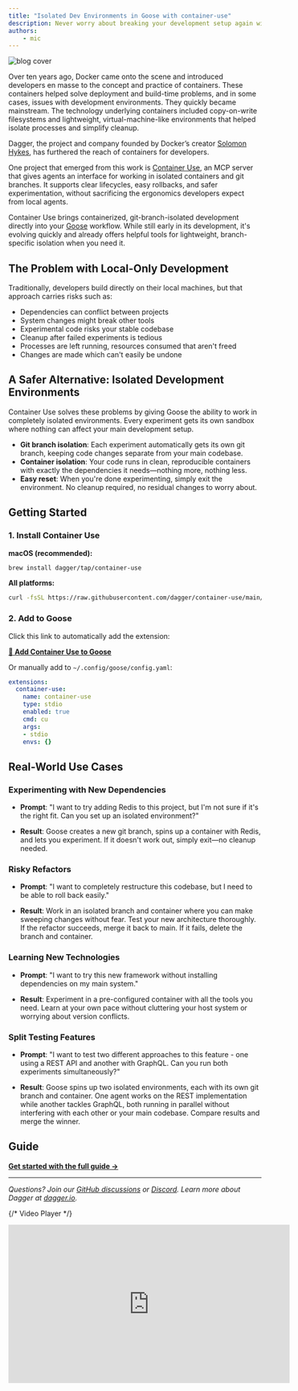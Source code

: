 ```yaml
---
title: "Isolated Dev Environments in Goose with container-use"
description: Never worry about breaking your development setup again with containerized, git-branch-isolated development environments powered by container-use
authors:
    - mic
---
```


![blog cover](sandbox.png)

Over ten years ago, Docker came onto the scene and introduced developers en masse to the concept and practice of containers. These containers helped solve deployment and build-time problems, and in some cases, issues with development environments. They quickly became mainstream. The technology underlying containers included copy-on-write filesystems and lightweight, virtual-machine-like environments that helped isolate processes and simplify cleanup.

Dagger, the project and company founded by Docker’s creator [Solomon Hykes](https://www.linkedin.com/in/solomonhykes), has furthered the reach of containers for developers.

 One project that emerged from this work is [Container Use](https://github.com/dagger/container-use), an MCP server that gives agents an interface for working in isolated containers and git branches. It supports clear lifecycles, easy rollbacks, and safer experimentation, without sacrificing the ergonomics developers expect from local agents.

Container Use brings containerized, git-branch-isolated development directly into your [Goose](/) workflow. While still early in its development, it's evolving quickly and already offers helpful tools for lightweight, branch-specific isolation when you need it.

<!-- truncate -->

## The Problem with Local-Only Development

Traditionally, developers build directly on their local machines, but that approach carries risks such as:

- Dependencies can conflict between projects
- System changes might break other tools
- Experimental code risks your stable codebase
- Cleanup after failed experiments is tedious
- Processes are left running, resources consumed that aren't freed
- Changes are made which can't easily be undone

## A Safer Alternative: Isolated Development Environments

Container Use solves these problems by giving Goose the ability to work in completely isolated environments. Every experiment gets its own sandbox where nothing can affect your main development setup.

- **Git branch isolation**:  Each experiment automatically gets its own git branch, keeping code changes separate from your main codebase.
- **Container isolation**:  Your code runs in clean, reproducible containers with exactly the dependencies it needs—nothing more, nothing less.
- **Easy reset**: When you're done experimenting, simply exit the environment. No cleanup required, no residual changes to worry about.

## Getting Started

### 1. Install Container Use

**macOS (recommended):**
```bash
brew install dagger/tap/container-use
```

**All platforms:**
```bash
curl -fsSL https://raw.githubusercontent.com/dagger/container-use/main/install.sh | bash
```

### 2. Add to Goose

Click this link to automatically add the extension:

**[🚀 Add Container Use to Goose](goose://extension?cmd=cu&arg=stdio&id=container-use&name=container%20use&description=use%20containers%20with%20dagger%20and%20git%20for%20isolated%20environments)**

Or manually add to `~/.config/goose/config.yaml`:

```yaml
extensions:
  container-use:
    name: container-use
    type: stdio
    enabled: true
    cmd: cu
    args:
    - stdio
    envs: {}
```

## Real-World Use Cases

### Experimenting with New Dependencies

- **Prompt**: "I want to try adding Redis to this project, but I'm not sure if it's the right fit. Can you set up an isolated environment?"

- **Result**: Goose creates a new git branch, spins up a container with Redis, and lets you experiment. If it doesn't work out, simply exit—no cleanup needed.

### Risky Refactors

- **Prompt**: "I want to completely restructure this codebase, but I need to be able to roll back easily."

- **Result**:  Work in an isolated branch and container where you can make sweeping changes without fear. Test your new architecture thoroughly. If the refactor succeeds, merge it back to main. If it fails, delete the branch and container.

### Learning New Technologies

- **Prompt**: "I want to try this new framework without installing dependencies on my main system."

- **Result**: Experiment in a pre-configured container with all the tools you need. Learn at your own pace without cluttering your host system or worrying about version conflicts.

### Split Testing Features

- **Prompt**: "I want to test two different approaches to this feature - one using a REST API and another with GraphQL. Can you run both experiments simultaneously?"

- **Result**: Goose spins up two isolated environments, each with its own git branch and container. One agent works on the REST implementation while another tackles GraphQL, both running in parallel without interfering with each other or your main codebase. Compare results and merge the winner.

## Guide

**[Get started with the full guide →](/docs/tutorials/isolated-development-environments)**

---

*Questions? Join our [GitHub discussions](https://github.com/block/goose) or [Discord](https://discord.gg/block-opensource). Learn more about Dagger at [dagger.io](https://dagger.io/).*

{/* Video Player */}
<div style={{ width: '100%', maxWidth: '800px', margin: '0 auto' }}>
  <iframe 
    width="560" 
    height="315" 
    src="https://www.youtube.com/embed/pGce9T4E5Yw?si=1D3Aoa6oiFgJ0E5w" 
    title="YouTube video player" 
    frameBorder="0" 
    allow="accelerometer; autoplay; clipboard-write; encrypted-media; gyroscope; picture-in-picture; web-share" 
    referrerPolicy="strict-origin-when-cross-origin" 
    allowFullScreen>
  </iframe>
</div>

<head>
  <meta property="og:title" content="Isolated Dev Environments in Goose with container-use" />
  <meta property="og:type" content="article" />
  <meta property="og:url" content="https://block.github.io/goose/blog/2025/06/19/isolated-development-environments" />
  <meta property="og:description" content="Never worry about breaking your development setup again with containerized, git-branch-isolated development environments powered by container-use" />
  <meta property="og:image" content="https://block.github.io/goose/assets/images/sandbox-0b0f5e6f871cbf48ea1a0be243440aa1.png" />
  <meta name="twitter:card" content="summary_large_image" />
  <meta property="twitter:domain" content="block.github.io/goose" />
  <meta name="twitter:title" content="Isolated Dev Environments in Goose with container-use" />
  <meta name="twitter:description" content="Never worry about breaking your development setup again with containerized, git-branch-isolated development environments powered by container-use" />
  <meta name="twitter:image" content="https://block.github.io/goose/assets/images/sandbox-0b0f5e6f871cbf48ea1a0be243440aa1.png" />
</head>